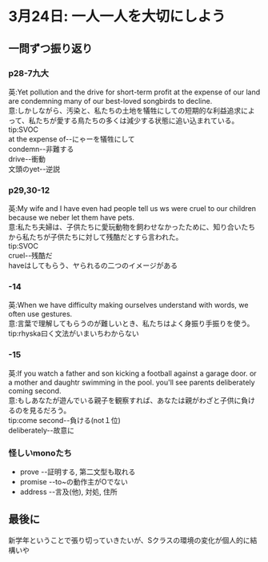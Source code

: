 # 3月24日: 一人一人を大切にしよう
## 一問ずつ振り返り
### p28-7九大
英:Yet pollution and the drive for short-term profit at the expense of our land are condemning many of our best-loved songbirds to decline.  
意:しかしながら、汚染と、私たちの土地を犠牲にしての短期的な利益追求によって、私たちが愛する鳥たちの多くは減少する状態に追い込まれている。  
tip:SVOC  
    at the expense of--にゃーを犠牲にして  
    condemn--非難する  
    drive--衝動  
    文頭のyet--逆説  
### p29,30-12
英:My wife and I have even had people tell us ws were cruel to our children because we neber let them have pets.  
意:私たち夫婦は、子供たちに愛玩動物を飼わせなかったために、知り合いたちから私たちが子供たちに対して残酷だとすら言われた。  
tip:SVOC  
    cruel--残酷だ  
    haveはしてもらう、ヤられるの二つのイメージがある
### -14
英:When we have difficulty making ourselves understand with words, we often use gestures.  
意:言葉で理解してもらうのが難しいとき、私たちはよく身振り手振りを使う。  
tip:rhyska曰く文法がいまいちわからない  
### -15
英:If you watch a father and son kicking a football against a garage door.
or a mother and daughtr swimming in the pool.
you'll see parents deliberately coming second.  
意:もしあなたが遊んでいる親子を観察すれば、あなたは親がわざと子供に負けるのを見るだろう。  
tip:come second--負ける(not１位)  
    deliberately--故意に
### 怪しいmonoたち
+ prove --証明する, 第二文型も取れる
+ promise --to~の動作主がOでない
+ address --言及(他), 対処, 住所
## 最後に
新学年ということで張り切っていきたいが、Sクラスの環境の変化が個人的に結構いや
